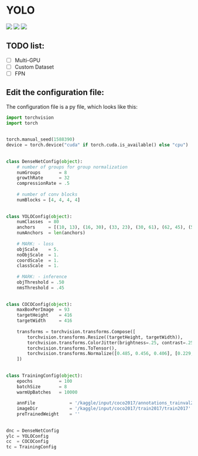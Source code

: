 # YOLO
![](https://img.shields.io/badge/license-MIT-blue) 
![](https://img.shields.io/badge/Python-3-blue) 
![](https://img.shields.io/badge/PyTorch-up%20to%20date-brightgreen)

## TODO list:
- [ ] Multi-GPU
- [ ] Custom Dataset
- [ ] FPN

## Edit the configuration file:
The configuration file is a py file, which looks like this:
```python
import torchvision
import torch
	
	
torch.manual_seed(1588390)
device = torch.device("cuda" if torch.cuda.is_available() else "cpu")
	
	
class DenseNetConfig(object):
    # number of groups for group normalization
    numGroups       = 8
    growthRate      = 32
    compressionRate = .5
	
    # number of conv blocks
    numBlocks = [4, 4, 4, 4]
	
	
class YOLOConfig(object):
    numClasses  = 80
    anchors     = [(10, 13), (16, 30), (33, 23), (30, 61), (62, 45), (59, 119), (116, 90), (156, 198), (373, 326)]
    numAnchors  = len(anchors)
	
    # MARK: - loss
    objScale    = 5.
    noObjScale  = 1.
    coordScale  = 1.
    classScale  = 1.
	
    # MARK: - inference
    objThreshold = .50
    nmsThreshold = .45
	
	
class COCOConfig(object):
    maxBoxPerImage  = 93
    targetHeight    = 416
    targetWidth     = 416
	
    transforms = torchvision.transforms.Compose([
        torchvision.transforms.Resize((targetHeight, targetWidth)),
        torchvision.transforms.ColorJitter(brightness=.25, contrast=.25, saturation=.25, hue=.125),
        torchvision.transforms.ToTensor(),
        torchvision.transforms.Normalize([0.485, 0.456, 0.406], [0.229, 0.224, 0.225])
    ])
	
	
class TrainingConfig(object):
    epochs          = 100
    batchSize       = 8
    warmUpBatches   = 10000
	
    annFile             = '/kaggle/input/coco2017/annotations_trainval2017/annotations/instances_train2017.json'
    imageDir            = '/kaggle/input/coco2017/train2017/train2017'
    preTrainedWeight    = ''
	
	
dnc = DenseNetConfig
ylc = YOLOConfig
cc  = COCOConfig
tc = TrainingConfig
```
